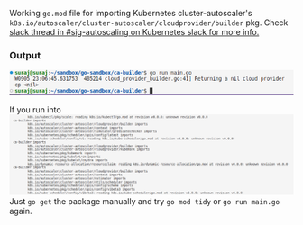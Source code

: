 Working `go.mod` file for importing Kubernetes cluster-autoscaler's `k8s.io/autoscaler/cluster-autoscaler/cloudprovider/builder` pkg. Check [slack thread in #sig-autoscaling on Kubernetes slack for more info.](https://kubernetes.slack.com/archives/C09R1LV8S/p1693523160745789)

### Output
![](2023-09-05-23-07-00.png)

If you run into 
![](2023-09-05-23-07-29.png)
Just `go get` the package manually and try `go mod tidy` or `go run main.go` again.